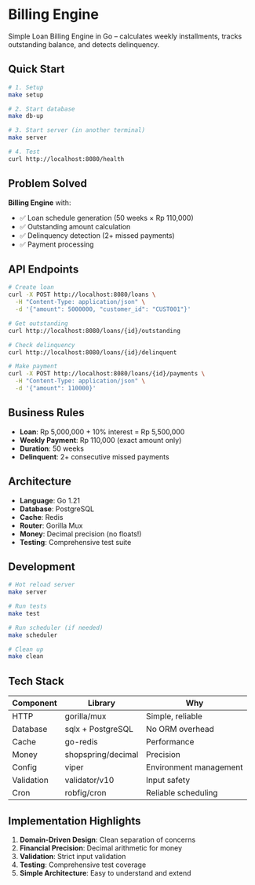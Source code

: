 # Billing Engine
Simple Loan Billing Engine in Go – calculates weekly installments, tracks outstanding balance, and detects delinquency.
## Quick Start

```bash
# 1. Setup
make setup

# 2. Start database
make db-up  

# 3. Start server (in another terminal)
make server

# 4. Test
curl http://localhost:8080/health
```

## Problem Solved

**Billing Engine** with:
- ✅ Loan schedule generation (50 weeks × Rp 110,000)
- ✅ Outstanding amount calculation
- ✅ Delinquency detection (2+ missed payments)
- ✅ Payment processing

## API Endpoints

```bash
# Create loan
curl -X POST http://localhost:8080/loans \
  -H "Content-Type: application/json" \
  -d '{"amount": 5000000, "customer_id": "CUST001"}'

# Get outstanding
curl http://localhost:8080/loans/{id}/outstanding

# Check delinquency  
curl http://localhost:8080/loans/{id}/delinquent

# Make payment
curl -X POST http://localhost:8080/loans/{id}/payments \
  -H "Content-Type: application/json" \
  -d '{"amount": 110000}'
```

## Business Rules

- **Loan**: Rp 5,000,000 + 10% interest = Rp 5,500,000
- **Weekly Payment**: Rp 110,000 (exact amount only)
- **Duration**: 50 weeks
- **Delinquent**: 2+ consecutive missed payments

## Architecture

- **Language**: Go 1.21
- **Database**: PostgreSQL
- **Cache**: Redis
- **Router**: Gorilla Mux
- **Money**: Decimal precision (no floats!)
- **Testing**: Comprehensive test suite

## Development

```bash
# Hot reload server
make server

# Run tests
make test

# Run scheduler (if needed)
make scheduler

# Clean up
make clean
```

## Tech Stack

| Component | Library | Why |
|-----------|---------|-----|
| HTTP | gorilla/mux | Simple, reliable |
| Database | sqlx + PostgreSQL | No ORM overhead |
| Cache | go-redis | Performance |
| Money | shopspring/decimal | Precision |
| Config | viper | Environment management |
| Validation | validator/v10 | Input safety |
| Cron | robfig/cron | Reliable scheduling |

## Implementation Highlights

1. **Domain-Driven Design**: Clean separation of concerns
2. **Financial Precision**: Decimal arithmetic for money
3. **Validation**: Strict input validation
4. **Testing**: Comprehensive test coverage
5. **Simple Architecture**: Easy to understand and extend

